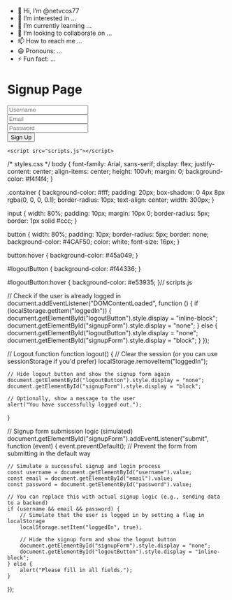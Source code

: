 - 👋 Hi, I’m @netvcos77
- 👀 I’m interested in ...
- 🌱 I’m currently learning ...
- 💞️ I’m looking to collaborate on ...
- 📫 How to reach me ...
- 😄 Pronouns: ...
- ⚡ Fun fact: ...

<!---
netvcos77/netvcos77 is a ✨ special ✨ repository because its `README.md` (this file) appears on your GitHub profile.
You can click the Preview link to take a look at your changes.
---><!DOCTYPE html>
<html lang="en">
<head>
    <meta charset="UTF-8">
    <meta name="viewport" content="width=device-width, initial-scale=1.0">
    <title>Signup Page</title>
    <link rel="stylesheet" href="styles.css">
</head>
<body>
    <div class="container">
        <h1>Signup Page</h1>
        <form id="signupForm">
            <input type="text" id="username" placeholder="Username" required><br>
            <input type="email" id="email" placeholder="Email" required><br>
            <input type="password" id="password" placeholder="Password" required><br>
            <button type="submit">Sign Up</button>
        </form>
        <button id="logoutButton" style="display:none;" onclick="logout()">Logout</button>
    </div>

    <script src="scripts.js"></script>
</body>
</html>
/* styles.css */
body {
    font-family: Arial, sans-serif;
    display: flex;
    justify-content: center;
    align-items: center;
    height: 100vh;
    margin: 0;
    background-color: #f4f4f4;
}

.container {
    background-color: #fff;
    padding: 20px;
    box-shadow: 0 4px 8px rgba(0, 0, 0, 0.1);
    border-radius: 10px;
    text-align: center;
    width: 300px;
}

input {
    width: 80%;
    padding: 10px;
    margin: 10px 0;
    border-radius: 5px;
    border: 1px solid #ccc;
}

button {
    width: 80%;
    padding: 10px;
    border-radius: 5px;
    border: none;
    background-color: #4CAF50;
    color: white;
    font-size: 16px;
}

button:hover {
    background-color: #45a049;
}

#logoutButton {
    background-color: #f44336;
}

#logoutButton:hover {
    background-color: #e53935;
}// scripts.js

// Check if the user is already logged in
document.addEventListener("DOMContentLoaded", function () {
    if (localStorage.getItem("loggedIn")) {
        document.getElementById("logoutButton").style.display = "inline-block";
        document.getElementById("signupForm").style.display = "none";
    } else {
        document.getElementById("logoutButton").style.display = "none";
        document.getElementById("signupForm").style.display = "block";
    }
});

// Logout function
function logout() {
    // Clear the session (or you can use sessionStorage if you'd prefer)
    localStorage.removeItem("loggedIn");
    
    // Hide logout button and show the signup form again
    document.getElementById("logoutButton").style.display = "none";
    document.getElementById("signupForm").style.display = "block";
    
    // Optionally, show a message to the user
    alert("You have successfully logged out.");
}

// Signup form submission logic (simulated)
document.getElementById("signupForm").addEventListener("submit", function (event) {
    event.preventDefault(); // Prevent the form from submitting in the default way

    // Simulate a successful signup and login process
    const username = document.getElementById("username").value;
    const email = document.getElementById("email").value;
    const password = document.getElementById("password").value;

    // You can replace this with actual signup logic (e.g., sending data to a backend)
    if (username && email && password) {
        // Simulate that the user is logged in by setting a flag in localStorage
        localStorage.setItem("loggedIn", true);
        
        // Hide the signup form and show the logout button
        document.getElementById("signupForm").style.display = "none";
        document.getElementById("logoutButton").style.display = "inline-block";
    } else {
        alert("Please fill in all fields.");
    }
});


